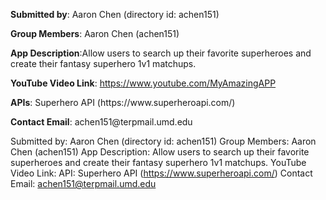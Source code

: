<p><strong>Submitted by</strong>: Aaron Chen (directory id: achen151)</p>
<p><strong>Group Members</strong>: Aaron Chen (achen151)</p>
<p><strong>App Description</strong>:Allow users to search up their favorite superheroes and create their fantasy superhero 1v1 matchups.</p>
<p><strong>YouTube Video Link</strong>: <a href="https://www.youtube.com/MyAmazingAPP">https://www.youtube.com/MyAmazingAPP</a></p>
<p><strong>APIs</strong>: Superhero API (https://www.superheroapi.com/)</p>
<p><strong>Contact Email</strong>: achen151@terpmail.umd.edu</p>

Submitted by: Aaron Chen (directory id: achen151)
Group Members: Aaron Chen (achen151)
App Description: Allow users to search up their favorite superheroes and create their fantasy superhero 1v1 matchups.
YouTube Video Link:
API: Superhero API (https://www.superheroapi.com/)
Contact Email: achen151@terpmail.umd.edu
